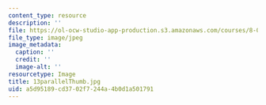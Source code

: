 ```yaml
---
content_type: resource
description: ''
file: https://ol-ocw-studio-app-production.s3.amazonaws.com/courses/8-02t-electricity-and-magnetism-spring-2005/a5d95189cd3702f7244a4b0d1a501791_13parallelThumb.jpg
file_type: image/jpeg
image_metadata:
  caption: ''
  credit: ''
  image-alt: ''
resourcetype: Image
title: 13parallelThumb.jpg
uid: a5d95189-cd37-02f7-244a-4b0d1a501791
---
```

